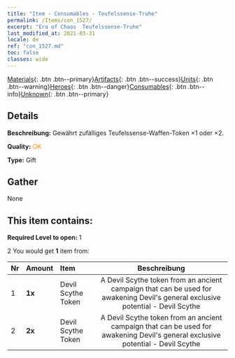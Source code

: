 ```yaml
---
title: "Item - Consumables - Teufelssense-Truhe"
permalink: /Items/con_1527/
excerpt: "Era of Chaos  Teufelssense-Truhe"
last_modified_at: 2021-03-31
locale: de
ref: "con_1527.md"
toc: false
classes: wide
---
```

 [Materials](/de/Items/){: .btn .btn--primary}[Artifacts](/de/Items/Artifacts/){: .btn .btn--success}[Units](/de/Items/Units/){: .btn .btn--warning}[Heroes](/de/Items/Heroes/){: .btn .btn--danger}[Consumables](/de/Items/Consumables/){: .btn .btn--info}[Unknown](/de/Items/Unknown/){: .btn .btn--primary}

## Details
 **Beschreibung:** Gewährt zufälliges Teufelssense-Waffen-Token ×1 oder ×2.

 **Quality:** <span style="color: #FF8C00">OK</span>

 **Type:** Gift

## Gather

  None

## This item contains:

 **Required Level to open:** 1

 2 You would get **1** item  from:

  | Nr | Amount |     Item    | Beschreibung |
  |:---|:-------|:------------|:-----------:|
  | 1 |  **1x** | Devil Scythe Token | A Devil Scythe token from an ancient campaign that can be used for awakening Devil's general exclusive potential - Devil Scythe  | 
  | 2 |  **2x** | Devil Scythe Token | A Devil Scythe token from an ancient campaign that can be used for awakening Devil's general exclusive potential - Devil Scythe  | 
